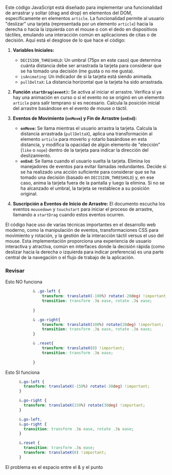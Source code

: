 Este código JavaScript está diseñado para implementar una funcionalidad de arrastrar y soltar (drag and drop) en elementos del DOM, específicamente en elementos `article`. La funcionalidad permite al usuario "deslizar" una tarjeta (representada por un elemento `article`) hacia la derecha o hacia la izquierda con el mouse o con el dedo en dispositivos táctiles, emulando una interacción común en aplicaciones de citas o de decisión. Aquí está el desglose de lo que hace el código:

1. **Variables Iniciales:**
   - `DECISION_THRESHOLD`: Un umbral (75px en este caso) que determina cuánta distancia debe ser arrastrada la tarjeta para considerar que se ha tomado una decisión (me gusta o no me gusta).
   - `isAnimating`: Un indicador de si la tarjeta está siendo animada.
   - `pullDeltaX`: La distancia horizontal que la tarjeta ha sido arrastrada.

2. **Función `startDrag(event)`:** Se activa al iniciar el arrastre. Verifica si ya hay una animación en curso o si el evento no se originó en un elemento `article` para salir temprano si es necesario. Calcula la posición inicial del arrastre basándose en el evento de mouse o táctil.

3. **Eventos de Movimiento (`onMove`) y Fin de Arrastre (`onEnd`):**
   - **`onMove`:** Se llama mientras el usuario arrastra la tarjeta. Calcula la distancia arrastrada (`pullDeltaX`), aplica una transformación al elemento `article` para moverlo y rotarlo basándose en esta distancia, y modifica la opacidad de algún elemento de "elección" (`like` o `nope`) dentro de la tarjeta para indicar la dirección del deslizamiento.
   - **`onEnd`:** Se llama cuando el usuario suelta la tarjeta. Elimina los manejadores de eventos para evitar llamadas redundantes. Decide si se ha realizado una acción suficiente para considerar que se ha tomado una decisión (basado en `DECISION_THRESHOLD`) y, en ese caso, anima la tarjeta fuera de la pantalla y luego la elimina. Si no se ha alcanzado el umbral, la tarjeta se restablece a su posición original.

4. **Suscripción a Eventos de Inicio de Arrastre:** El documento escucha los eventos `mousedown` y `touchstart` para iniciar el proceso de arrastre, llamando a `startDrag` cuando estos eventos ocurren.

El código hace uso de varias técnicas importantes en el desarrollo web moderno, como la manipulación de eventos, transformaciones CSS para movimiento y rotación, y la gestión de la interacción táctil versus el uso del mouse. Esta implementación proporciona una experiencia de usuario interactiva y atractiva, común en interfaces donde la decisión rápida (como deslizar hacia la derecha o izquierda para indicar preferencia) es una parte central de la navegación o el flujo de trabajo de la aplicación.


### Revisar

Esto NO funciona

```css
            & .go-left {
                transform: translateX(-100%) rotate(-20deg) !important;
                transition: transform .3s ease, rotate .3s ease;
                
            }

            & .go-right{
                transform: translateX(100%) rotate(20deg) !important;
                transition: transform .3s ease, rotate .3s ease;
            }

            & .reset{
                transform: translateX(0) !important;
                transition: transform .3s ease;
                
            }
```

Esto SI funciona

```css
      &.go-left {
        transform: translateX(-150%) rotate(-30deg) !important;
      }

      &.go-right {
        transform: translateX(150%) rotate(30deg) !important;
      }

      &.go-left,
      &.go-right {
        transition: transform .3s ease, rotate .3s ease;
      }

      &.reset {
        transition: transform .3s ease;
        transform: translateX(0) !important;
      }
```

El problema es el espacio entre el & y el punto